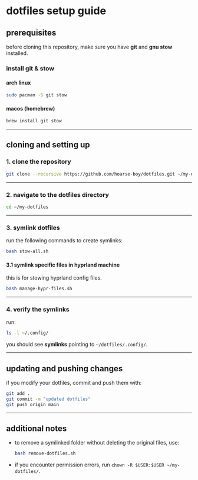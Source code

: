 # dotfiles setup guide

## prerequisites

before cloning this repository, make sure you have **git** and **gnu stow** installed.

### install git & stow

#### arch linux

```sh
sudo pacman -S git stow
```

#### macos (homebrew)

```sh
brew install git stow
```

---

## cloning and setting up

### 1. clone the repository

```sh
git clone --recursive https://github.com/hoarse-boy/dotfiles.git ~/my-dotfiles
```

---

### 2. navigate to the dotfiles directory

```sh
cd ~/my-dotfiles
```

---

### 3. symlink dotfiles

run the following commands to create symlinks:

```sh
bash stow-all.sh
```

#### 3.1 symlink specific files in hyprland machine

this is for stowing hyprland config files.

```sh
bash manage-hypr-files.sh
```

---

### 4. verify the symlinks

run:

```sh
ls -l ~/.config/
```

you should see **symlinks** pointing to `~/dotfiles/.config/`.

---

## updating and pushing changes

if you modify your dotfiles, commit and push them with:

```sh
git add .
git commit -m "updated dotfiles"
git push origin main
```

---

## additional notes

- to remove a symlinked folder without deleting the original files, use:

    ```sh
    bash remove-dotfiles.sh
    ```

- if you encounter permission errors, run `chown -R $USER:$USER ~/my-dotfiles/`.
